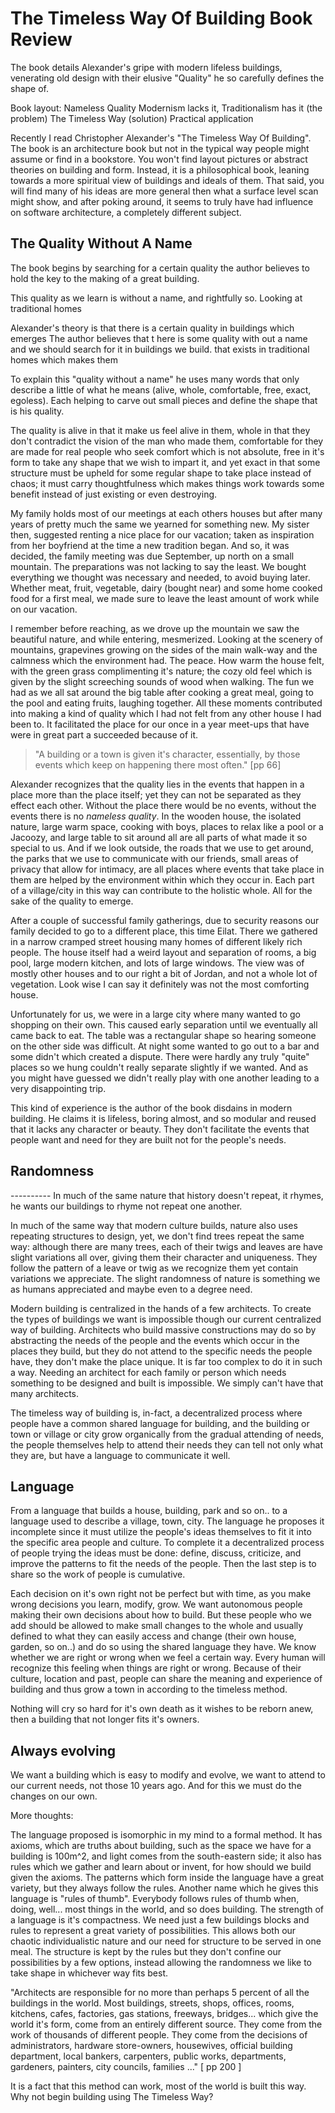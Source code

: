 
# The Timeless Way Of Building Book Review 

The book details Alexander's gripe with modern lifeless buildings, venerating old design with their elusive "Quality" he so carefully defines the shape of.

Book layout:
    Nameless Quality
    Modernism lacks it, Traditionalism has it (the problem)
    The Timeless Way (solution)
    Practical application

Recently I read Christopher Alexander's "The Timeless Way Of Building". The book is an architecture book but not in the typical way people might assume or find in a bookstore. You won't find layout pictures or abstract theories on building and form. Instead, it is a philosophical book, leaning towards a more spiritual view of buildings and ideals of them. That said, you will find many of his ideas are more general then what a surface level scan might show, and after poking around, it seems to truly have had influence on software architecture, a completely different subject.

## The Quality Without A Name

The book begins by searching for a certain quality the author believes to hold the key to the making of a great building. 

This quality as we learn is without a name, and rightfully so. Looking at traditional homes 

Alexander's theory is that there is a certain quality in buildings which emerges 
The author believes that t here is some quality with out a name and we should search for it in buildings we build. 
that exists in traditional homes which makes them 

 To explain this "quality without a name" he uses many words that only describe a little of what he means (alive, whole, comfortable, free, exact, egoless). Each helping to carve out small pieces and define the shape that is his quality.

The quality is alive in that it make us feel alive in them, whole in that they don't contradict the vision of the man who made them, comfortable for they are made for real people who seek comfort which is not absolute, free in it's form to take any shape that we wish to impart it, and yet exact in that some structure must be upheld for some regular shape to take place instead of chaos; it must carry thoughtfulness which makes things work towards some benefit instead of just existing or even destroying.


My family holds most of our meetings at each others houses but after many years of pretty much the same we yearned for something new. My sister then, suggested renting a nice place for our vacation; taken as inspiration from her boyfriend at the time a new tradition began. And so, it was decided, the family meeting was due September, up north on a small mountain. The preparations was not lacking to say the least. We bought everything we thought was necessary and needed, to avoid buying later. Whether meat, fruit, vegetable, dairy (bought near) and some home cooked food for a first meal, we made sure to leave the least amount of work while on our vacation.

I remember before reaching, as we drove up the mountain we saw the beautiful nature, and while entering, mesmerized. Looking at the scenery of mountains, grapevines growing on the sides of the main walk-way and the calmness which the environment had. The peace. How warm the house felt, with the green grass complimenting it's nature; the cozy old feel which is given by the slight screeching sounds of wood when walking. The fun we had as we all sat around the big table after cooking a great meal, going to the pool and eating fruits, laughing together. All these moments contributed into making a kind of quality which I had not felt from any other house I had been to. It facilitated the place for our once in a year meet-ups that have were in great part a succeeded because of it.

> "A building or a town is given it's character, essentially, by those events which keep on happening there most often." [pp 66]

Alexander recognizes that the quality lies in the events that happen in a place more than the place itself; yet they can not be separated as they effect each other. Without the place there would be no events, without the events there is no <i>nameless quality</i>. In the wooden house, the isolated nature, large warm space, cooking with boys, places to relax like a pool or a Jacoozy, and large table to sit around all are all parts of what made it so special to us. And if we look outside, the roads that we use to get around, the parks that we use to communicate with our friends, small areas of privacy that allow for intimacy, are all places where events that take place in them are helped by the environment within which they occur in. Each part of a village/city in this way can contribute to the holistic whole. All for the sake of the quality to emerge.

After a couple of successful family gatherings, due to security reasons our family decided to go to a different place, this time Eilat. There we gathered in a narrow cramped street housing many homes of different likely rich people. The house itself had a weird layout and separation of rooms, a big pool, large modern kitchen, and lots of large windows. The view was of mostly other houses and to our right a bit of Jordan, and not a whole lot of vegetation. Look wise I can say it definitely was not the most comforting house. 

Unfortunately for us, we were in a large city where many wanted to go shopping on their own. This caused early separation until we eventually all came back to eat. The table was a rectangular shape so hearing someone on the other side was difficult. At night some wanted to go out to a bar and some didn't which created a dispute. There were hardly any truly "quite" places so we hung couldn't really separate slightly if we wanted. And as you might have guessed we didn't really play with one another leading to a very disappointing trip. 

This kind of experience is the author of the book disdains in modern building. He claims it is lifeless, boring almost, and so modular and reused that it lacks any character or beauty. They don't facilitate the events that people want and need for they are built not for the people's needs. 

## Randomness

---------- In much of the same nature that history doesn't repeat, it rhymes, he wants our buildings to rhyme not repeat one another. 

In much of the same way that modern culture builds, nature also uses repeating structures to design, yet, we don't find trees repeat the same way: although there are many trees, each of their twigs and leaves are have slight variations all over, giving them their character and uniqueness. They follow the pattern of a leave or twig as we recognize them yet contain variations we appreciate. The slight randomness of nature is something we as humans appreciated and maybe even to a degree need. 

Modern building is centralized in the hands of a few architects. To create the types of buildings we want is impossible though our current centralized way of building. Architects who build massive constructions may do so by abstracting the needs of the people and the events which occur in the places they build, but they do not attend to the specific needs the people have, they don't make the place unique. It is far too complex to do it in such a way. Needing an architect for each family or person which needs something to be designed and built is impossible. We simply can't have that many architects.

The timeless way of building is, in-fact, a decentralized process where people have a common shared language for building, and the building or town or village or city grow organically from the gradual attending of needs, the people themselves help to attend their needs they can tell not only what they are, but have a language to communicate it well. 

## Language

From a language that builds a house, building, park and so on.. to a language used to describe a village, town, city. The language he proposes it incomplete since it must utilize the people's ideas themselves to fit it into the specific area people and culture. To complete it a decentralized process of people trying the ideas must be done: define, discuss, criticize, and improve the patterns to fit the needs of the people. Then the last step is to share so the work of people is cumulative.

Each decision on it's own right not be perfect but with time, as you make wrong decisions you learn, modify, grow. We want autonomous people making their own decisions about how to build. But these people who we add should be allowed to make small changes to the whole and usually defined to what they can easily access and change (their own house, garden, so on..) and do so using the shared language they have. We know whether we are right or wrong when we feel a certain way. Every human will recognize this feeling when things are right or wrong. Because of their culture, location and past, people can share the meaning and experience of building and thus grow a town in according to the timeless method.

Nothing will cry so hard for it's own death as it wishes to be reborn anew, then a building that not longer fits it's owners.

## Always evolving

We want a building which is easy to modify and evolve, we want to attend to our current needs, not those 10 years ago. And for this we must do the changes on our own.



More thoughts: 

The language proposed is isomorphic in my mind to a formal method. It has axioms, which are truths about building, such as the space we have for a building is 100m^2, and light comes from the south-eastern side; it also has rules which we gather and learn about or invent, for how should we build given the axioms. The patterns which form inside the language have a great variety, but they always follow the rules. Another name which he gives this language is "rules of thumb". Everybody follows rules of thumb when, doing, well... most things in the world, and so does building. The strength of a language is it's compactness. We need just a few buildings blocks and rules to represent a great variety of possibilities. This allows both our chaotic individualistic nature and our need for structure to be served in one meal. The structure is kept by the rules but they don't confine our possibilities by a few options, instead allowing the randomness we like to take shape in whichever way fits best.

"Architects are responsible for no more than perhaps 5 percent of all the buildings in the world. 
Most buildings, streets, shops, offices, rooms, kitchens, cafes, factories, gas stations, freeways, bridges... which give the world it's form, come from an entirely different source. 
They come from the work of thousands of different people.
They come from the decisions of administrators, hardware store-owners, housewives, official building department, local bankers, carpenters, public works, departments, gardeners, painters, city councils, families ..."  [ pp 200 ]
			
It is a fact that this method can work, most of the world is built this way. Why not begin building using The Timeless Way?


